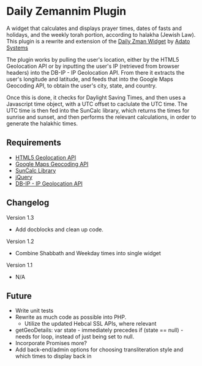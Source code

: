 # Daily Zemannim Plugin

A widget that calculates and displays prayer times, dates of fasts and holidays, and the weekly torah portion, according to halakha (Jewish Law). This plugin is a rewrite and extension of the [Daily Zman Widget](https://wordpress.org/plugins/daily-zman-widget/) by [Adato Systems](http://www.adatosystems.com/)

The plugin works by pulling the user's location, either by the HTML5 Geolocation API or by inputting the user's IP (retrieved from browser headers) into the DB-IP - IP Geolocation API. From there it extracts the user's longitude and latitude, and feeds that into the Google Maps Geocoding API, to obtain the user's city, state, and country.

Once this is done, it checks for Daylight Saving Times, and then uses a Javascript time object, with a UTC offset to caclulate the UTC time. The UTC time is then fed into the SunCalc library, which returns the times for sunrise and sunset, and then performs the relevant calculations, in order to generate the halakhic times.

## Requirements
* [HTML5 Geolocation API](https://developer.mozilla.org/en-US/docs/Web/API/Geolocation_API)
* [Google Maps Geocoding API](https://developers.google.com/maps/documentation/geocoding/intro)
* [SunCalc Library](https://github.com/mourner/suncalc)
* [jQuery](https://jquery.com/)
* [DB-IP - IP Geolocation API](https://db-ip.com/api/)

## Changelog
Version 1.3
* Add docblocks and clean up code.

Version 1.2
* Combine Shabbath and Weekday times into single widget

Version 1.1
* N/A

## Future
* Write unit tests
* Rewrite as much code as possible into PHP.
    * Utilize the updated Hebcal SSL APIs, where relevant
* getGeoDetails: var state - immediately precedes if (state == null) - needs for loop, instead of just being set to null.
* Incorporate Promises more?
* Add back-end/admin options for choosing transliteration style and which times to display back in
